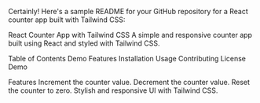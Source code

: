 
Certainly! Here's a sample README for your GitHub repository for a React counter app built with Tailwind CSS:

React Counter App with Tailwind CSS
A simple and responsive counter app built using React and styled with Tailwind CSS.

Table of Contents
Demo
Features
Installation
Usage
Contributing
License
Demo

Features
Increment the counter value.
Decrement the counter value.
Reset the counter to zero.
Stylish and responsive UI with Tailwind CSS.
